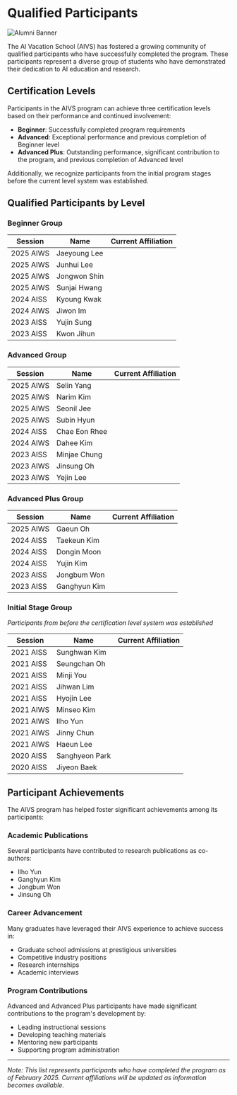 # Qualified Participants

![Alumni Banner](assets/alumni_banner.png)

The AI Vacation School (AIVS) has fostered a growing community of qualified participants who have successfully completed the program. These participants represent a diverse group of students who have demonstrated their dedication to AI education and research.

## Certification Levels

Participants in the AIVS program can achieve three certification levels based on their performance and continued involvement:

- **Beginner**: Successfully completed program requirements
- **Advanced**: Exceptional performance and previous completion of Beginner level
- **Advanced Plus**: Outstanding performance, significant contribution to the program, and previous completion of Advanced level

Additionally, we recognize participants from the initial program stages before the current level system was established.

## Qualified Participants by Level

### Beginner Group

| Session | Name | Current Affiliation |
|---------|------|---------------------|
| 2025 AIWS | Jaeyoung Lee | |
| 2025 AIWS | Junhui Lee | |
| 2025 AIWS | Jongwon Shin | |
| 2025 AIWS | Sunjai Hwang | |
| 2024 AISS | Kyoung Kwak | |
| 2024 AIWS | Jiwon Im | |
| 2023 AISS | Yujin Sung | |
| 2023 AISS | Kwon Jihun | |

### Advanced Group

| Session | Name | Current Affiliation |
|---------|------|---------------------|
| 2025 AIWS | Selin Yang | |
| 2025 AIWS | Narim Kim | |
| 2025 AIWS | Seonil Jee | |
| 2025 AIWS | Subin Hyun | |
| 2024 AISS | Chae Eon Rhee | |
| 2024 AIWS | Dahee Kim | |
| 2023 AISS | Minjae Chung | |
| 2023 AIWS | Jinsung Oh | |
| 2023 AIWS | Yejin Lee | |

### Advanced Plus Group

| Session | Name | Current Affiliation |
|---------|------|---------------------|
| 2025 AIWS | Gaeun Oh | |
| 2024 AISS | Taekeun Kim | |
| 2024 AISS | Dongin Moon | |
| 2024 AISS | Yujin Kim | |
| 2023 AISS | Jongbum Won | |
| 2023 AISS | Ganghyun Kim | |

### Initial Stage Group

*Participants from before the certification level system was established*

| Session | Name | Current Affiliation |
|---------|------|---------------------|
| 2021 AISS | Sunghwan Kim | |
| 2021 AISS | Seungchan Oh | |
| 2021 AISS | Minji You | |
| 2021 AISS | Jihwan Lim | |
| 2021 AISS | Hyojin Lee | |
| 2021 AIWS | Minseo Kim | |
| 2021 AIWS | Ilho Yun | |
| 2021 AIWS | Jinny Chun | |
| 2021 AIWS | Haeun Lee | |
| 2020 AISS | Sanghyeon Park | |
| 2020 AISS | Jiyeon Baek | |

## Participant Achievements

The AIVS program has helped foster significant achievements among its participants:

### Academic Publications

Several participants have contributed to research publications as co-authors:
- Ilho Yun
- Ganghyun Kim
- Jongbum Won
- Jinsung Oh

### Career Advancement

Many graduates have leveraged their AIVS experience to achieve success in:
- Graduate school admissions at prestigious universities
- Competitive industry positions
- Research internships
- Academic interviews

### Program Contributions

Advanced and Advanced Plus participants have made significant contributions to the program's development by:
- Leading instructional sessions
- Developing teaching materials
- Mentoring new participants
- Supporting program administration

---

*Note: This list represents participants who have completed the program as of February 2025. Current affiliations will be updated as information becomes available.*
